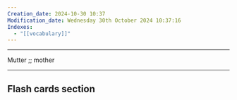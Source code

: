 ```yaml
---
Creation_date: 2024-10-30 10:37
Modification_date: Wednesday 30th October 2024 10:37:16
Indexes:
  - "[[vocabulary]]"
---
```


----

Mutter ;; mother



















---
## Flash cards section
